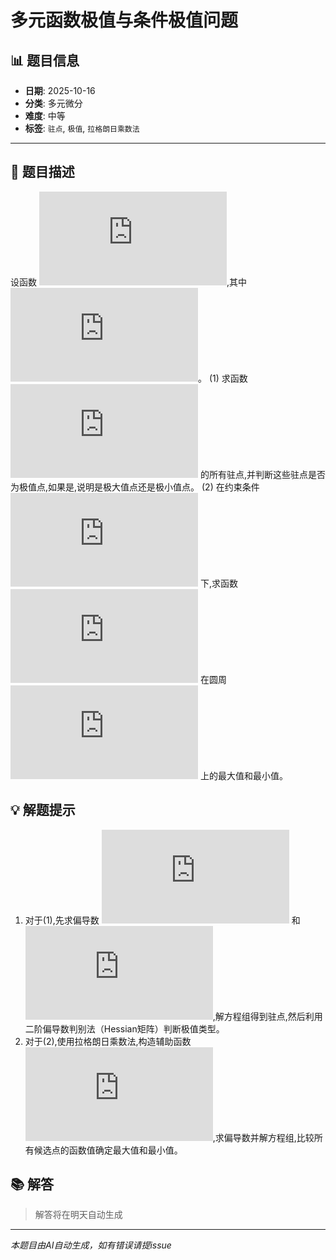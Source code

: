 # 多元函数极值与条件极值问题

## 📊 题目信息

- **日期**: 2025-10-16
- **分类**: 多元微分
- **难度**: 中等
- **标签**: `驻点`, `极值`, `拉格朗日乘数法`

---

## 📝 题目描述

设函数 ![equation](https://latex.codecogs.com/svg.latex?f(x%2C%20y)%20%3D%20x%5E3%20%2B%20y%5E3%20-%203xy),其中 ![equation](https://latex.codecogs.com/svg.latex?(x%2C%20y)%20%5Cin%20%5Cmathbb%7BR%7D%5E2)。
(1) 求函数 ![equation](https://latex.codecogs.com/svg.latex?f(x%2C%20y)) 的所有驻点,并判断这些驻点是否为极值点,如果是,说明是极大值点还是极小值点。
(2) 在约束条件 ![equation](https://latex.codecogs.com/svg.latex?g(x%2C%20y)%20%3D%20x%5E2%20%2B%20y%5E2%20-%202%20%3D%200) 下,求函数 ![equation](https://latex.codecogs.com/svg.latex?f(x%2C%20y)) 在圆周 ![equation](https://latex.codecogs.com/svg.latex?x%5E2%20%2B%20y%5E2%20%3D%202) 上的最大值和最小值。

## 💡 解题提示

1. 对于(1),先求偏导数 ![equation](https://latex.codecogs.com/svg.latex?%5Cfrac%7B%5Cpartial%20f%7D%7B%5Cpartial%20x%7D) 和 ![equation](https://latex.codecogs.com/svg.latex?%5Cfrac%7B%5Cpartial%20f%7D%7B%5Cpartial%20y%7D),解方程组得到驻点,然后利用二阶偏导数判别法（Hessian矩阵）判断极值类型。
2. 对于(2),使用拉格朗日乘数法,构造辅助函数 ![equation](https://latex.codecogs.com/svg.latex?L(x%2C%20y%2C%20%5Clambda)%20%3D%20f(x%2C%20y)%20%2B%20%5Clambda%20g(x%2C%20y)),求偏导数并解方程组,比较所有候选点的函数值确定最大值和最小值。

## 📚 解答

> 解答将在明天自动生成

---

*本题目由AI自动生成，如有错误请提issue*
